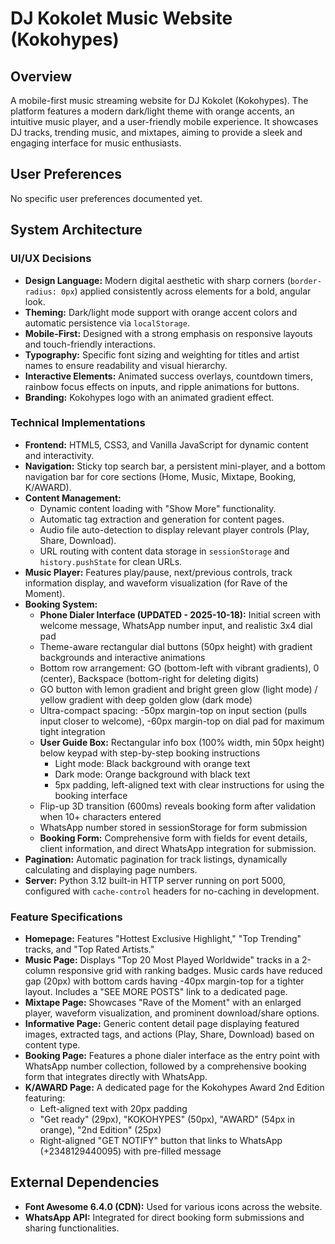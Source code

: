 # DJ Kokolet Music Website (Kokohypes)

## Overview
A mobile-first music streaming website for DJ Kokolet (Kokohypes). The platform features a modern dark/light theme with orange accents, an intuitive music player, and a user-friendly mobile experience. It showcases DJ tracks, trending music, and mixtapes, aiming to provide a sleek and engaging interface for music enthusiasts.

## User Preferences
No specific user preferences documented yet.

## System Architecture

### UI/UX Decisions
- **Design Language:** Modern digital aesthetic with sharp corners (`border-radius: 0px`) applied consistently across elements for a bold, angular look.
- **Theming:** Dark/light mode support with orange accent colors and automatic persistence via `localStorage`.
- **Mobile-First:** Designed with a strong emphasis on responsive layouts and touch-friendly interactions.
- **Typography:** Specific font sizing and weighting for titles and artist names to ensure readability and visual hierarchy.
- **Interactive Elements:** Animated success overlays, countdown timers, rainbow focus effects on inputs, and ripple animations for buttons.
- **Branding:** Kokohypes logo with an animated gradient effect.

### Technical Implementations
- **Frontend:** HTML5, CSS3, and Vanilla JavaScript for dynamic content and interactivity.
- **Navigation:** Sticky top search bar, a persistent mini-player, and a bottom navigation bar for core sections (Home, Music, Mixtape, Booking, K/AWARD).
- **Content Management:**
    - Dynamic content loading with "Show More" functionality.
    - Automatic tag extraction and generation for content pages.
    - Audio file auto-detection to display relevant player controls (Play, Share, Download).
    - URL routing with content data storage in `sessionStorage` and `history.pushState` for clean URLs.
- **Music Player:** Features play/pause, next/previous controls, track information display, and waveform visualization (for Rave of the Moment).
- **Booking System:** 
    - **Phone Dialer Interface (UPDATED - 2025-10-18):** Initial screen with welcome message, WhatsApp number input, and realistic 3x4 dial pad
    - Theme-aware rectangular dial buttons (50px height) with gradient backgrounds and interactive animations
    - Bottom row arrangement: GO (bottom-left with vibrant gradients), 0 (center), Backspace (bottom-right for deleting digits)
    - GO button with lemon gradient and bright green glow (light mode) / yellow gradient with deep golden glow (dark mode)
    - Ultra-compact spacing: -50px margin-top on input section (pulls input closer to welcome), -60px margin-top on dial pad for maximum tight integration
    - **User Guide Box:** Rectangular info box (100% width, min 50px height) below keypad with step-by-step booking instructions
      - Light mode: Black background with orange text
      - Dark mode: Orange background with black text
      - 5px padding, left-aligned text with clear instructions for using the booking interface
    - Flip-up 3D transition (600ms) reveals booking form after validation when 10+ characters entered
    - WhatsApp number stored in sessionStorage for form submission
    - **Booking Form:** Comprehensive form with fields for event details, client information, and direct WhatsApp integration for submission.
- **Pagination:** Automatic pagination for track listings, dynamically calculating and displaying page numbers.
- **Server:** Python 3.12 built-in HTTP server running on port 5000, configured with `cache-control` headers for no-caching in development.

### Feature Specifications
- **Homepage:** Features "Hottest Exclusive Highlight," "Top Trending" tracks, and "Top Rated Artists."
- **Music Page:** Displays "Top 20 Most Played Worldwide" tracks in a 2-column responsive grid with ranking badges. Music cards have reduced gap (20px) with bottom cards having -40px margin-top for a tighter layout. Includes a "SEE MORE POSTS" link to a dedicated page.
- **Mixtape Page:** Showcases "Rave of the Moment" with an enlarged player, waveform visualization, and prominent download/share options.
- **Informative Page:** Generic content detail page displaying featured images, extracted tags, and actions (Play, Share, Download) based on content type.
- **Booking Page:** Features a phone dialer interface as the entry point with WhatsApp number collection, followed by a comprehensive booking form that integrates directly with WhatsApp.
- **K/AWARD Page:** A dedicated page for the Kokohypes Award 2nd Edition featuring:
  - Left-aligned text with 20px padding
  - "Get ready" (29px), "KOKOHYPES" (50px), "AWARD" (54px in orange), "2nd Edition" (25px)
  - Right-aligned "GET NOTIFY" button that links to WhatsApp (+2348129440095) with pre-filled message

## External Dependencies
- **Font Awesome 6.4.0 (CDN):** Used for various icons across the website.
- **WhatsApp API:** Integrated for direct booking form submissions and sharing functionalities.